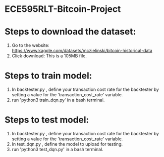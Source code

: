 # ECE595RLT-Bitcoin-Project

# Steps to download the dataset:
1) Go to the website: https://www.kaggle.com/datasets/mczielinski/bitcoin-historical-data
2) Click download: This is a 105MB file.


# Steps to train model:
1) In backtester.py , define your transaction cost rate for the backtester by setting a value for the 'transaction_cost_rate' variable.
2) run 'python3 train_dqn.py' in a bash terminal.

# Steps to test model:
1) In backtester.py , define your transaction cost rate for the backtester by setting a value for the 'transaction_cost_rate' variable.
2) In test_dqn.py , define the model to upload for testing.
2) run 'python3 test_dqn.py' in a bash terminal.

